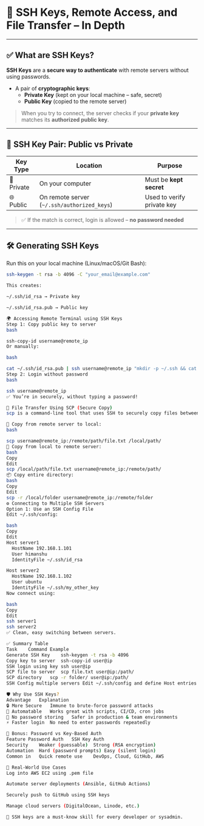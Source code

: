 # 🔐 SSH Keys, Remote Access, and File Transfer – In Depth

---

## ✅ What are SSH Keys?

**SSH Keys** are a **secure way to authenticate** with remote servers without using passwords.

- A pair of **cryptographic keys**:  
  - **Private Key** (kept on your local machine – safe, secret)  
  - **Public Key** (copied to the remote server)

> When you try to connect, the server checks if your **private key** matches its **authorized public key**.

---

## 🔑 SSH Key Pair: Public vs Private

| Key Type     | Location          | Purpose                             |
|--------------|-------------------|-------------------------------------|
| 🔐 Private   | On your computer  | Must be **kept secret**             |
| 🌐 Public    | On remote server (`~/.ssh/authorized_keys`) | Used to verify private key |

> ✅ If the match is correct, login is allowed – **no password needed**

---

## 🛠️ Generating SSH Keys

Run this on your local machine (Linux/macOS/Git Bash):

```bash
ssh-keygen -t rsa -b 4096 -C "your_email@example.com"

This creates:

~/.ssh/id_rsa → Private key

~/.ssh/id_rsa.pub → Public key

🌍 Accessing Remote Terminal using SSH Keys
Step 1: Copy public key to server
bash

ssh-copy-id username@remote_ip
Or manually:

bash

cat ~/.ssh/id_rsa.pub | ssh username@remote_ip "mkdir -p ~/.ssh && cat >> ~/.ssh/authorized_keys"
Step 2: Login without password
bash

ssh username@remote_ip
✅ You’re in securely, without typing a password!

📁 File Transfer Using SCP (Secure Copy)
scp is a command-line tool that uses SSH to securely copy files between machines.

🔽 Copy from remote server to local:
bash

scp username@remote_ip:/remote/path/file.txt /local/path/
🔼 Copy from local to remote server:
bash
Copy
Edit
scp /local/path/file.txt username@remote_ip:/remote/path/
📦 Copy entire directory:
bash
Copy
Edit
scp -r /local/folder username@remote_ip:/remote/folder
⚙️ Connecting to Multiple SSH Servers
Option 1: Use an SSH Config File
Edit ~/.ssh/config:

bash
Copy
Edit
Host server1
  HostName 192.168.1.101
  User himanshu
  IdentityFile ~/.ssh/id_rsa

Host server2
  HostName 192.168.1.102
  User ubuntu
  IdentityFile ~/.ssh/my_other_key
Now connect using:

bash
Copy
Edit
ssh server1
ssh server2
✅ Clean, easy switching between servers.

✅ Summary Table
Task	Command Example
Generate SSH Key	ssh-keygen -t rsa -b 4096
Copy key to server	ssh-copy-id user@ip
SSH login using key	ssh user@ip
SCP file to server	scp file.txt user@ip:/path/
SCP directory	scp -r folder/ user@ip:/path/
SSH Config multiple servers	Edit ~/.ssh/config and define Host entries

🛡️ Why Use SSH Keys?
Advantage	Explanation
🔒 More Secure	Immune to brute-force password attacks
🔁 Automatable	Works great with scripts, CI/CD, cron jobs
🔐 No password storing	Safer in production & team environments
⚡ Faster login	No need to enter passwords repeatedly

🔁 Bonus: Password vs Key-Based Auth
Feature	Password Auth	SSH Key Auth
Security	Weaker (guessable)	Strong (RSA encryption)
Automation	Hard (password prompts)	Easy (silent login)
Common in	Quick remote use	DevOps, Cloud, GitHub, AWS

📘 Real-World Use Cases
Log into AWS EC2 using .pem file

Automate server deployments (Ansible, GitHub Actions)

Securely push to GitHub using SSH keys

Manage cloud servers (DigitalOcean, Linode, etc.)

🔐 SSH keys are a must-know skill for every developer or sysadmin.